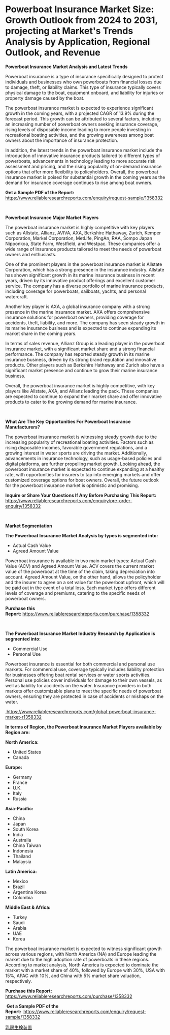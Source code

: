 <p><h1>Powerboat Insurance Market Size: Growth Outlook from 2024 to 2031, projecting at Market's Trends Analysis by Application, Regional Outlook, and Revenue</h1></p><p><strong>Powerboat Insurance Market Analysis and Latest Trends</strong></p>
<p><p>Powerboat insurance is a type of insurance specifically designed to protect individuals and businesses who own powerboats from financial losses due to damage, theft, or liability claims. This type of insurance typically covers physical damage to the boat, equipment onboard, and liability for injuries or property damage caused by the boat.</p><p>The powerboat insurance market is expected to experience significant growth in the coming years, with a projected CAGR of 13.9% during the forecast period. This growth can be attributed to several factors, including an increasing number of powerboat owners seeking insurance coverage, rising levels of disposable income leading to more people investing in recreational boating activities, and the growing awareness among boat owners about the importance of insurance protection.</p><p>In addition, the latest trends in the powerboat insurance market include the introduction of innovative insurance products tailored to different types of powerboats, advancements in technology leading to more accurate risk assessment and pricing, and the rising popularity of on-demand insurance options that offer more flexibility to policyholders. Overall, the powerboat insurance market is poised for substantial growth in the coming years as the demand for insurance coverage continues to rise among boat owners.</p></p>
<p><strong>Get a Sample PDF of the Report:&nbsp;</strong> <a href="https://www.reliableresearchreports.com/enquiry/request-sample/1358332">https://www.reliableresearchreports.com/enquiry/request-sample/1358332</a></p>
<p>&nbsp;</p>
<p><strong>Powerboat Insurance Major Market Players</strong></p>
<p><p>The powerboat insurance market is highly competitive with key players such as Allstate, Allianz, AVIVA, AXA, Berkshire Hathaway, Zurich, Kemper Corporation, Markel Corporation, MetLife, PingAn, RAA, Sompo Japan Nipponkoa, State Farm, Westfield, and Westpac. These companies offer a wide range of insurance products tailored to meet the needs of powerboat owners and enthusiasts.</p><p>One of the prominent players in the powerboat insurance market is Allstate Corporation, which has a strong presence in the insurance industry. Allstate has shown significant growth in its marine insurance business in recent years, driven by its innovative product offerings and excellent customer service. The company has a diverse portfolio of marine insurance products, including coverage for powerboats, sailboats, yachts, and personal watercraft.</p><p>Another key player is AXA, a global insurance company with a strong presence in the marine insurance market. AXA offers comprehensive insurance solutions for powerboat owners, providing coverage for accidents, theft, liability, and more. The company has seen steady growth in its marine insurance business and is expected to continue expanding its market share in the coming years.</p><p>In terms of sales revenue, Allianz Group is a leading player in the powerboat insurance market, with a significant market share and a strong financial performance. The company has reported steady growth in its marine insurance business, driven by its strong brand reputation and innovative products. Other players such as Berkshire Hathaway and Zurich also have a significant market presence and continue to grow their marine insurance business.</p><p>Overall, the powerboat insurance market is highly competitive, with key players like Allstate, AXA, and Allianz leading the pack. These companies are expected to continue to expand their market share and offer innovative products to cater to the growing demand for marine insurance.</p></p>
<p>&nbsp;</p>
<p><strong>What Are The Key Opportunities For Powerboat Insurance Manufacturers?</strong></p>
<p><p>The powerboat insurance market is witnessing steady growth due to the increasing popularity of recreational boating activities. Factors such as rising disposable incomes, favorable government regulations, and a growing interest in water sports are driving the market. Additionally, advancements in insurance technology, such as usage-based policies and digital platforms, are further propelling market growth. Looking ahead, the powerboat insurance market is expected to continue expanding at a healthy rate, with opportunities for insurers to tap into emerging markets and offer customized coverage options for boat owners. Overall, the future outlook for the powerboat insurance market is optimistic and promising.</p></p>
<p><strong>Inquire or Share Your Questions If Any Before Purchasing This Report:</strong> <a href="https://www.reliableresearchreports.com/enquiry/pre-order-enquiry/1358332">https://www.reliableresearchreports.com/enquiry/pre-order-enquiry/1358332</a></p>
<p>&nbsp;</p>
<p><strong>Market Segmentation</strong></p>
<p><strong>The Powerboat Insurance Market Analysis by types is segmented into:</strong></p>
<p><ul><li>Actual Cash Value</li><li>Agreed Amount Value</li></ul></p>
<p><p>Powerboat insurance is available in two main market types: Actual Cash Value (ACV) and Agreed Amount Value. ACV covers the current market value of the powerboat at the time of the claim, taking depreciation into account. Agreed Amount Value, on the other hand, allows the policyholder and the insurer to agree on a set value for the powerboat upfront, which will be paid out in the event of a total loss. Each market type offers different levels of coverage and premiums, catering to the specific needs of powerboat owners.</p></p>
<p><strong>Purchase this Report:&nbsp;</strong><a href="https://www.reliableresearchreports.com/purchase/1358332">https://www.reliableresearchreports.com/purchase/1358332</a></p>
<p>&nbsp;</p>
<p><strong>The Powerboat Insurance Market Industry Research by Application is segmented into:</strong></p>
<p><ul><li>Commercial Use</li><li>Personal Use</li></ul></p>
<p><p>Powerboat insurance is essential for both commercial and personal use markets. For commercial use, coverage typically includes liability protection for businesses offering boat rental services or water sports activities. Personal use policies cover individuals for damage to their own vessels, as well as liability for accidents on the water. Insurance providers in both markets offer customizable plans to meet the specific needs of powerboat owners, ensuring they are protected in case of accidents or mishaps on the water.</p></p>
<p><a href="https://www.reliableresearchreports.com/global-powerboat-insurance-market-r1358332">&nbsp;https://www.reliableresearchreports.com/global-powerboat-insurance-market-r1358332</a></p>
<p><strong>In terms of Region, the Powerboat Insurance Market Players available by Region are:</strong></p>
<p>
    <p> <strong> North America: </strong>
        <ul>
            <li>United States</li>
            <li>Canada</li>
        </ul>
        </p> 
    <p> <strong> Europe: </strong>
        <ul>
            <li>Germany</li>
            <li>France</li>
            <li>U.K.</li>
            <li>Italy</li>
            <li>Russia</li>
        </ul>
        </p> 
    <p> <strong> Asia-Pacific: </strong>
        <ul>
            <li>China</li>
            <li>Japan</li>
            <li>South Korea</li>
            <li>India</li>
            <li>Australia</li>
            <li>China Taiwan</li>
            <li>Indonesia</li>
            <li>Thailand</li>
            <li>Malaysia</li>
        </ul>
        </p> 
    <p> <strong> Latin America: </strong>
        <ul>
            <li>Mexico</li>
            <li>Brazil</li>
            <li>Argentina Korea</li>
            <li>Colombia</li>
        </ul>
        </p> 
    <p> <strong> Middle East & Africa: </strong>
        <ul>
            <li>Turkey</li>
            <li>Saudi</li>
            <li>Arabia</li>
            <li>UAE</li>
            <li>Korea</li>
        </ul>
    </p>
    </p>
<p><p>The powerboat insurance market is expected to witness significant growth across various regions, with North America (NA) and Europe leading the market due to the high adoption rate of powerboats in these regions. According to market analysis, North America is expected to dominate the market with a market share of 40%, followed by Europe with 30%, USA with 15%, APAC with 10%, and China with 5% market share valuation, respectively.</p></p>
<p><strong>Purchase this Report: </strong><a href="https://www.reliableresearchreports.com/purchase/1358332">https://www.reliableresearchreports.com/purchase/1358332</a></p>
<p>&nbsp;<strong>Get a Sample PDF of the Report:&nbsp;&nbsp;</strong><a href="https://www.reliableresearchreports.com/enquiry/request-sample/1358332">https://www.reliableresearchreports.com/enquiry/request-sample/1358332</a></p>
<p><strong></strong></p>
<p><p><a href="https://medium.com/@elmorunolfsson2023/%E4%B9%B3%E6%88%BF%E7%94%9F%E6%A4%9C%E6%A9%9F%E5%99%A8%E3%81%AE%E5%B8%82%E5%A0%B4%E8%A6%8F%E6%A8%A1-cagr-%E3%83%88%E3%83%AC%E3%83%B3%E3%83%89-2024-2030-153c2acbe5b4">乳房生検装置</a></p></p>